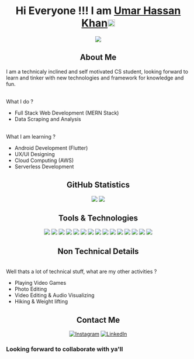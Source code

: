 <p align="center">

  <h1 align="center">Hi Everyone !!! I am <a href="#">Umar Hassan Khan</a><img src="https://github.com/TheDudeThatCode/TheDudeThatCode/blob/master/Assets/Hi.gif" width="20px" alt="Waving"> </h1>
 </p>

<p align="center">

<img align="center" src="https://komarev.com/ghpvc/?username=UmarHassanKhan929&style=plastic&color=blueviolet">

</p>

<h2 align="center">About Me</h2>

<p align="left"> 

 I am a technicaly inclined and self motivated CS student, looking forward to learn and tinker with new technologies and framework for knowledge and fun.
 
</p>

<p>
</br>
What I do ?

-   Full Stack Web Development (MERN Stack)
-   Data Scraping and Analysis

</p>

<p>
</br>
What I am learning ?

-   Android Development (Flutter)
-   UX/UI Designing
-   Cloud Computing (AWS)
-   Serverless Development
  
</p>
<h2 align="center">GitHub Statistics</h2>

<p align = "center">
  <img src = "https://github-readme-stats.vercel.app/api?username=UmarHassanKhan929&show_icons=true&theme=radical&line_height=22">
  <img src = "https://github-readme-stats.vercel.app/api/top-langs/?username=UmarHassanKhan929&layout=compact?&theme=radical">
</p>

<h2 align="center">Tools & Technologies</h2>

<p align="center">

<img src="https://img.shields.io/badge/Python-3776AB?style=for-the-badge&logo=python&logoColor=white"/>

<img src="https://img.shields.io/badge/JavaScript-323330?style=for-the-badge&logo=javascript&logoColor=F7DF1E" />

<img src="https://img.shields.io/badge/TypeScript-007ACC?style=for-the-badge&logo=typescript&logoColor=white"/>

<img src="https://img.shields.io/badge/C++-blue?style=for-the-badge&logo=cplusplus&logoColor=white">

<img src="https://img.shields.io/badge/MySQL-00000F?style=for-the-badge&logo=mysql&logoColor=white" />

<img src="https://img.shields.io/badge/Node.js-43853D?style=for-the-badge&logo=node.js&logoColor=white">

<img src="https://img.shields.io/badge/Express.js-000000?style=for-the-badge&logo=express&logoColor=white" />
<img src="https://img.shields.io/badge/GraphQl-white?style=for-the-badge&logo=graphql&logoColor=pink" />
<img src="https://img.shields.io/badge/React-20232A?style=for-the-badge&logo=react&logoColor=61DAFB" />

<!-- <img src="https://img.shields.io/badge/next.js-000000?style=for-the-badge&logo=next.js&logoColor=white" /> -->

<img src="https://img.shields.io/badge/Git-F05032?style=for-the-badge&logo=git&logoColor=white">

<!-- <img src="https://img.shields.io/badge/Docker-2CA5E0?style=for-the-badge&logo=docker&logoColor=white"> -->

<!-- <img src="https://img.shields.io/badge/Jest-C21325?style=for-the-badge&logo=jest&logoColor=white"> -->

<img src="https://img.shields.io/badge/HTML5-E34F26?style=for-the-badge&logo=html5&logoColor=white" />

<img src="https://img.shields.io/badge/CSS3-1572B6?style=for-the-badge&logo=css3&logoColor=white"/>

<!-- <img src="https://img.shields.io/badge/PHP-777BB4?style=for-the-badge&logo=php&logoColor=white"/> -->

<img src="https://img.shields.io/badge/MongoDB-4EA94B?style=for-the-badge&logo=mongodb&logoColor=white" />

<img src="https://img.shields.io/badge/Jupyter-F37626.svg?&style=for-the-badge&logo=Jupyter&logoColor=white" />

<img src="https://img.shields.io/badge/Linux-00000F?style=for-the-badge&logo=linux&logoColor=white" >

<!-- <img src="https://img.shields.io/badge/Flask-000000?style=for-the-badge&logo=flask&logoColor=white"/> -->

<!-- <img src="https://img.shields.io/badge/Postman-FF6C37?style=for-the-badge&logo=Postman&logoColor=white"/> -->

<!-- <img src="https://img.shields.io/badge/Amazon_AWS-232F3E?style=for-the-badge&logo=amazon-aws&logoColor=white" /> -->

</p>

<h2 align="center">Non Technical Details</h2>

<p>
</br>
Well thats a lot of technical stuff, what are my other activities ?

-   Playing Video Games
-   Photo Editing
-   Video Editing & Audio Visualizing
-   Hiking & Weight lifting
  
</p>

<h2 align="center">Contact Me</h2>
<p align="center">
<a href="https://www.instagram.com/uhk_naul/?hl=en"><img src="https://img.shields.io/badge/instagram-%23E4405F.svg?&style=for-the-badge&logo=instagram&logoColor=white"  alt="Instagram" /></a>
 <a href="https://linkedin.com/in/umar-hassan-khan"><img src="https://img.shields.io/badge/linkedin-%230077B5.svg?&style=for-the-badge&logo=linkedin&logoColor=white"  alt="LinkedIn" /></a>
</p>
<h3 align="left">Looking forward to collaborate with ya'll</h3>

